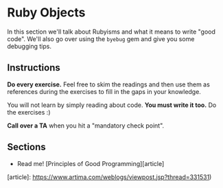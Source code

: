 # Ruby Objects

In this section we'll talk about Rubyisms and what it means to write "good code". We'll also go over using the `byebug` gem and give you some debugging tips.

## Instructions

**Do every exercise.**  Feel free to skim the readings and then use them as references during the exercises to fill in the gaps in your knowledge.

You will not learn by simply reading about code. **You must write it too.** Do the exercises :)

**Call over a TA** when you hit a "mandatory check point".

## Sections

* Read me! [Principles of Good Programming][article]

[article]: https://www.artima.com/weblogs/viewpost.jsp?thread=331531)
